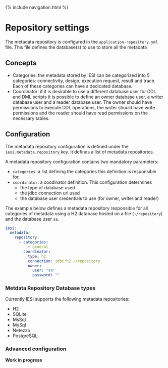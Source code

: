 {% include navigation.html %}

# Repository settings

The metadata repository is configured in the `application-repository.yml` file. This file defines the database(s) to use to store all the metadata

## Concepts
* Categories: the metadata stored by IESI can be categorized into 5 categories: connectivity, design, execution request, result and trace. Each of these categories can have a dedicated database.
* Coordinator: if it is desirable to use a different database user for DDL and DML scripts it is possible to define an owner database user, a writer database user and a reader database user. The owner should have permissions to execute DDL operations, the writer should have write permissions and the reader should have read permissions on the necessary tables.

## Configuration
The metadata repository configuration is defined under the `iesi.metadata.repository` key. It defines a list of metadata repositories.  

A metadata repository configuration contains two mandatory parameters:
* `categories`: a list defining the categories this definition is responsible for.
* `coordinator`: a coodinator definition. This configuration determines
  * the type of database used
  * the jdbc connection url used
  * the database user credentials to use (for owner, writer and reader)

The example below defines a metadata repository responsible for all categories of metadata using a H2 database hosted on a file (`~/repository`) and the database user `sa`.
```yaml
iesi:
  metadata:
    repository:
      - categories:
          - general
        coordinator:
          type: h2
          connection: jdbc:h2:~/repository
          owner:
            user: "sa"
            password: ""
```

### Metdata Repository Database types
Currently IESI supports the following metadata repositories:
* H2
* SQLite
* MsSql
* MySql
* Netezza
* PostgreSQL

### Advanced configuration

**Work in progress**
